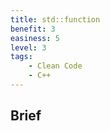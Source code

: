 ```yaml
---
title: std::function
benefit: 3
easiness: 5
level: 3
tags:
    - Clean Code
    - C++
---
```


## Brief


